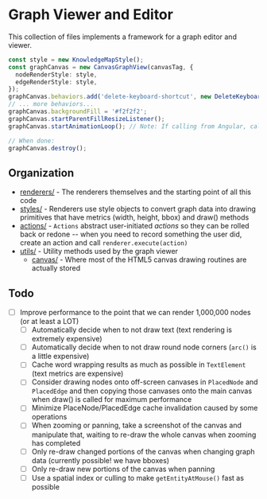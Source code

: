 # Graph Viewer and Editor

This collection of files implements a framework for a graph editor and viewer.

```typescript
const style = new KnowledgeMapStyle();
const graphCanvas = new CanvasGraphView(canvasTag, {
  nodeRenderStyle: style,
  edgeRenderStyle: style,
});
graphCanvas.behaviors.add('delete-keyboard-shortcut', new DeleteKeyboardShortcut(graphCanvas), -100);
// ... more behaviors...
graphCanvas.backgroundFill = '#f2f2f2';
graphCanvas.startParentFillResizeListener();
graphCanvas.startAnimationLoop(); // Note: If calling from Angular, call outside Angular with ngZone

// When done:
graphCanvas.destroy();
```

## Organization

* [renderers/](renderers/) - The renderers themselves and the starting point of all this code
* [styles/](styles/) - Renderers use style objects to convert graph data into drawing primitives that
    have metrics (width, height, bbox) and draw() methods
* [actions/](actions/) - `Actions` abstract user-initiated *actions* so they can be rolled back or redone --
    when you need to record something the user did, create an action and call `renderer.execute(action)`
* [utils/](utils/) - Utility methods used by the graph viewer
    * [canvas/](utils/canvas/) - Where most of the HTML5 canvas drawing routines are actually stored

## Todo

* [ ] Improve performance to the point that we can render 1,000,000 nodes (or at least a LOT)
    * [ ] Automatically decide when to not draw text (text rendering is extremely expensive)
    * [ ] Automatically decide when to not draw round node corners (`arc()` is a little expensive)
    * [ ] Cache word wrapping results as much as possible in `TextElement` (text metrics are expensive)
    * [ ] Consider drawing nodes onto off-screen canvases in `PlacedNode` and `PlacedEdge` and then
        copying those canvases onto the main canvas when draw() is called for maximum performance
    * [ ] Minimize PlaceNode/PlacedEdge cache invalidation caused by some operations
    * [ ] When zooming or panning, take a screenshot of the canvas and manipulate that, waiting to
        re-draw the whole canvas when zooming has completed
    * [ ] Only re-draw changed portions of the canvas when changing graph data (currently possible!
        we have bboxes)
    * [ ] Only re-draw new portions of the canvas when panning
    * [ ] Use a spatial index or culling to make `getEntityAtMouse()` fast as possible
